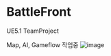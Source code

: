 # BattleFront
UE5.1 TeamProject

Map, AI, Gameflow 작업중
![image](https://github.com/ckdlscjs/BattleFront/assets/41976800/33739b7b-4495-4f3d-b2e6-5aa952491935)
